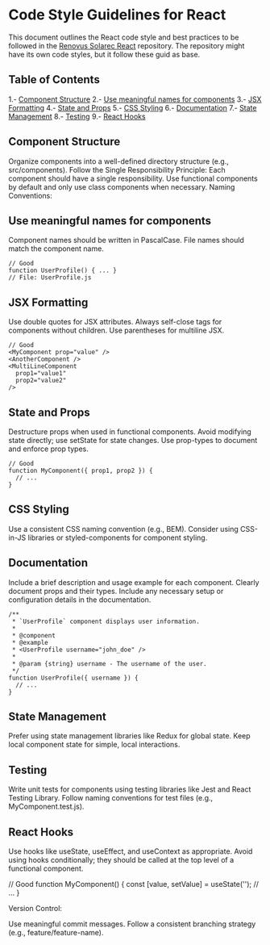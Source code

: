 # Code Style Guidelines for React

This document outlines the React code style and best practices to be followed in the [Renovus Solarec React]((https://github.com/Renovus-Tech/solarec-react)) repository. The repository might have its own code styles, but it follow these guid as base.

## Table of Contents

1.- [Component Structure](#component-structure)
2.- [Use meaningful names for components](#use-meaningful-names-for-components)
3.- [JSX Formatting](#jsx-formatting)
4.- [State and Props](#state-and-props)
5.- [CSS Styling](#css-styling)
6.- [Documentation](#documentation)
7.- [State Management](#state-management)
8.- [Testing](#testing)
9.- [React Hooks](#-react-hooks)


## Component Structure

Organize components into a well-defined directory structure (e.g., src/components).
Follow the Single Responsibility Principle: Each component should have a single responsibility.
Use functional components by default and only use class components when necessary.
Naming Conventions:

## Use meaningful names for components
Component names should be written in PascalCase.
File names should match the component name.

```
// Good
function UserProfile() { ... }
// File: UserProfile.js
```

## JSX Formatting
Use double quotes for JSX attributes.
Always self-close tags for components without children.
Use parentheses for multiline JSX.

```
// Good
<MyComponent prop="value" />
<AnotherComponent />
<MultiLineComponent
  prop1="value1"
  prop2="value2"
/>
```

## State and Props
Destructure props when used in functional components.
Avoid modifying state directly; use setState for state changes.
Use prop-types to document and enforce prop types.

```
// Good
function MyComponent({ prop1, prop2 }) {
  // ...
}
```

## CSS Styling
Use a consistent CSS naming convention (e.g., BEM).
Consider using CSS-in-JS libraries or styled-components for component styling.

## Documentation
Include a brief description and usage example for each component.
Clearly document props and their types.
Include any necessary setup or configuration details in the documentation.

```
/**
 * `UserProfile` component displays user information.
 *
 * @component
 * @example
 * <UserProfile username="john_doe" />
 *
 * @param {string} username - The username of the user.
 */
function UserProfile({ username }) {
  // ...
}
```

## State Management
Prefer using state management libraries like Redux for global state.
Keep local component state for simple, local interactions.

## Testing
Write unit tests for components using testing libraries like Jest and React Testing Library.
Follow naming conventions for test files (e.g., MyComponent.test.js).

## React Hooks
Use hooks like useState, useEffect, and useContext as appropriate.
Avoid using hooks conditionally; they should be called at the top level of a functional component.

// Good
function MyComponent() {
  const [value, setValue] = useState('');
  // ...
}


Version Control:

Use meaningful commit messages.
Follow a consistent branching strategy (e.g., feature/feature-name).
